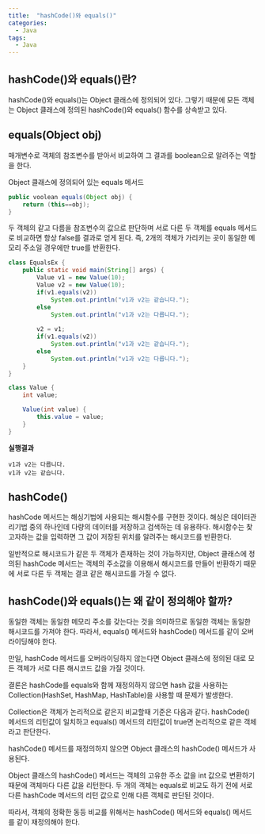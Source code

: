 ```yaml
---
title:  "hashCode()와 equals()"
categories: 
  - Java
tags:
  - Java
---
```


## hashCode()와 equals()란?

hashCode()와 equals()는 Object 클래스에 정의되어 있다. 그렇기 때문에 모든 객체는 Object 클래스에 정의된 hashCode()와 equals() 함수를 상속받고 있다.

## equals(Object obj)

매개변수로 객체의 참조변수를 받아서 비교하여 그 결과를 boolean으로 알려주는 역할을 한다.

Object 클래스에 정의되어 있는 equals 메서드

```java
public voolean equals(Object obj) {
    return (this==obj);
}
```

두 객체의 같고 다름을 참조변수의 값으로 판단하며 서로 다른 두 객체를 equals 메서드로 비교하면 항상 false를 결과로 얻게 된다. 즉, 2개의 객체가 가리키는 곳이 동일한 메모리 주소일 경우에만 true를 반환한다.

```java
class EqualsEx {
    public static void main(String[] args) {
        Value v1 = new Value(10);
        Value v2 = new Value(10);
        if(v1.equals(v2))
            System.out.println("v1과 v2는 같습니다.");
        else
            System.out.println("v1과 v2는 다릅니다.");
        
        v2 = v1;
        if(v1.equals(v2))
            System.out.println("v1과 v2는 같습니다.");
        else
            System.out.println("v1과 v2는 다릅니다.");
    }
}

class Value {
    int value;

    Value(int value) {
        this.value = value;
    }
}
```

**실행결과**

```
v1과 v2는 다릅니다.
v1과 v2는 같습니다.
```

## hashCode()

hashCode 메서드는 해싱기법에 사용되는 해시함수를 구현한 것이다. 해싱은 데이터관리기법 중의 하나인데 다량의 데이터를 저장하고 검색하는 데 유용하다. 해시함수는 찾고자하는 값을 입력하면 그 값이 저장된 위치를 알려주는 해시코드를 반환한다.

일반적으로 해시코드가 같은 두 객체가 존재하는 것이 가능하지만, Object 클래스에 정의된 hashCode 메서드는 객체의 주소값을 이용해서 해시코드를 만들어 반환하기 때문에 서로 다른 두 객체는 결코 같은 해시코드를 가질 수 없다.

## hashCode()와 equals()는 왜 같이 정의해야 할까?

동일한 객체는 동일한 메모리 주소를 갖는다는 것을 의미하므로 동일한 객체는 동일한 해시코드를 가져야 한다. 따라서, equals() 메서드와 hashCode() 메서드를 같이 오버라이딩해야 한다.

만일, hashCode 메서드를 오버라이딩하지 않는다면 Object 클래스에 정의된 대로 모든 객체가 서로 다른 해시코드 값을 가질 것이다.

결론은 hashCode를 equals와 함께 재정의하지 않으면 hash 값을 사용하는 Collection(HashSet, HashMap, HashTable)을 사용할 때 문제가 발생한다.

Collection은 객체가 논리적으로 같은지 비교할때 기준은 다음과 같다. hashCode() 메서드의 리턴값이 일치하고 equals() 메서드의 리턴값이 true면 논리적으로 같은 객체라고 판단한다.

hashCode() 메서드를 재정의하지 않으면 Object 클래스의 hashCode() 메서드가 사용된다.

Object 클래스의 hashCode() 메서드는 객체의 고유한 주소 값을 int 값으로 변환하기 때문에 객체마다 다른 값을 리턴한다. 두 개의 객체는 equals로 비교도 하기 전에 서로 다른 hashCode 메서드의 리턴 값으로 인해 다른 객체로 판단된 것이다.

따라서, 객체의 정확한 동등 비교를 위해서는 hashCode() 메서드와 equals() 메서드를 같이 재정의해야 한다.